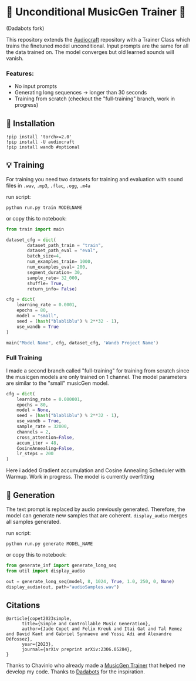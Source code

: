# 🤖 Unconditional MusicGen Trainer 🤖
(Dadabots fork)

This repository extends the [Audiocraft](https://github.com/facebookresearch/audiocraft) repository with a Trainer Class which trains the finetuned model unconditional.
Input prompts are the same for all the data trained on. The model converges but old learned sounds will vanish. 

### Features:

* No input prompts
* Generating long sequences -> longer than 30 seconds 
* Training from scratch (checkout the "full-training" branch, work in progress)

## 🔨 Installation

    
    !pip install 'torch>=2.0' 
    !pip install -U audiocraft 
    !pip install wandb #optional
    

## 💡 Training

For training you need two datasets for training and evaluation with sound files in `.wav`, `.mp3`, `.flac`, `.ogg`, `.m4a`

run script:

```python run.py train MODELNAME```

or copy this to notebook:

```python
from train import main

dataset_cfg = dict(
        dataset_path_train = "train",
        dataset_path_eval = "eval",
        batch_size=4,
        num_examples_train= 1000,
        num_examples_eval= 200,
        segment_duration= 30,
        sample_rate= 32_000,
        shuffle= True,
        return_info= False)

cfg = dict(
    learning_rate = 0.0001,
    epochs = 80,
    model = "small",
    seed = (hash("blabliblu") % 2**32 - 1),
    use_wandb = True
)

main("Model Name", cfg, dataset_cfg, 'Wandb Project Name')
```
### Full Training

I made a second branch called "full-training" for training from scratch since the musicgen models are only trained on 1 channel. 
The model parameters are similar to the "small" musicGen model.

```python
cfg = dict(
    learning_rate = 0.000001,
    epochs = 80,
    model = None,
    seed = (hash("blabliblu") % 2**32 - 1),
    use_wandb = True, 
    sample_rate = 32000,
    channels = 2,
    cross_attention=False,
    accum_iter = 48,
    CosineAnnealing=False,
    lr_steps = 200
)
```
Here i added Gradient accumulation and Cosine Annealing Scheduler with Warmup. 
Work in progress. The model is currently overfitting 

## 🎼 Generation
The text prompt is replaced by audio previously generated. Therefore, the model can generate new samples that are coherent. `display_audio` merges all samples generated.

run script:

```python run.py generate MODEL_NAME```

or copy this to notebook:

```python
from generate_inf import generate_long_seq
from util import display_audio

out = generate_long_seq(model, 8, 1024, True, 1.0, 250, 0, None)
display_audio(out, path="audioSamples.wav")
```

## Citations

```
@article{copet2023simple,
      title={Simple and Controllable Music Generation},
      author={Jade Copet and Felix Kreuk and Itai Gat and Tal Remez and David Kant and Gabriel Synnaeve and Yossi Adi and Alexandre Défossez},
      year={2023},
      journal={arXiv preprint arXiv:2306.05284},
}
```

Thanks to Chavinlo who already made a [MusicGen Trainer](https://github.com/chavinlo/musicgen_trainer) that helped me develop my code.
Thanks to [Dadabots](https://dadabots.com/) for the inspiration.
